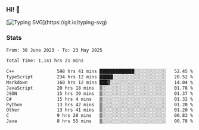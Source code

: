 ### Hi!  👋

[![Typing SVG](https://readme-typing-svg.herokuapp.com?font=Fira+Code&pause=1000&width=435&lines=Hello!+I'm+Texiwustion.)](https://git.io/typing-svg)

### Stats

<!--START_SECTION:waka-->

```txt
From: 30 June 2023 - To: 23 May 2025

Total Time: 1,141 hrs 21 mins

C++                598 hrs 41 mins █████████████░░░░░░░░░░░░   52.45 %
TypeScript         234 hrs 12 mins █████░░░░░░░░░░░░░░░░░░░░   20.52 %
Markdown           160 hrs 12 mins ███▓░░░░░░░░░░░░░░░░░░░░░   14.04 %
JavaScript         20 hrs 18 mins  ▒░░░░░░░░░░░░░░░░░░░░░░░░   01.78 %
JSON               15 hrs 39 mins  ▒░░░░░░░░░░░░░░░░░░░░░░░░   01.37 %
C#                 15 hrs 4 mins   ▒░░░░░░░░░░░░░░░░░░░░░░░░   01.32 %
Python             13 hrs 42 mins  ▒░░░░░░░░░░░░░░░░░░░░░░░░   01.20 %
Other              13 hrs 41 mins  ▒░░░░░░░░░░░░░░░░░░░░░░░░   01.20 %
C                  9 hrs 28 mins   ▒░░░░░░░░░░░░░░░░░░░░░░░░   00.83 %
Java               8 hrs 55 mins   ▒░░░░░░░░░░░░░░░░░░░░░░░░   00.78 %
```

<!--END_SECTION:waka-->
